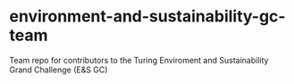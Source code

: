 # environment-and-sustainability-gc-team
Team repo for contributors to the Turing Enviroment and Sustainability Grand Challenge (E&amp;S GC)
